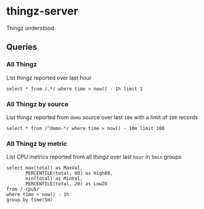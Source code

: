 # thingz-server

Thingz understood


## Queries

### All Thingz

List thingz reported over last hour

```
select * from /.*/ where time > now() - 1h limit 1
```

### All Thingz by source

List thingz reported from `demo` source over last `10m` with a limit of `100` records

```
select * from /^demo-*/ where time > now() - 10m limit 100
```

### All Thingz by metric

List CPU metrics reported from all thingz over last `hour` in `5min` groups

```
select max(total) as MaxVal,
       PERCENTILE(total, 80) as High80,
       min(total) as MinVal,
       PERCENTILE(total, 20) as Low20
from /-cpu$/
where time > now() - 1h
group by time(5m)
```
